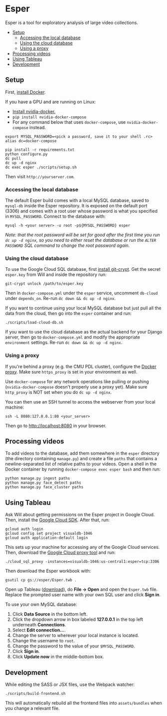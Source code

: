 # Esper

Esper is a tool for exploratory analysis of large video collections.

* [Setup](https://github.com/scanner-research/esper#setup)
  * [Accessing the local database](https://github.com/scanner-research/esper#accessing-the-local-database)
  * [Using the cloud database](https://github.com/scanner-research/esper#using-the-cloud-database)
  * [Using a proxy](https://github.com/scanner-research/esper#using-a-proxy)
* [Processing videos](https://github.com/scanner-research/esper#processing-videos)
* [Using Tableau](https://github.com/scanner-research/esper#using-tableau)
* [Development](https://github.com/scanner-research/esper#development)

## Setup
First, [install Docker](https://docs.docker.com/engine/installation/#supported-platforms).

If you have a GPU and are running on Linux:
* [Install nvidia-docker.](https://github.com/NVIDIA/nvidia-docker#quick-start)
* `pip install nvidia-docker-compose`
* For any command below that uses `docker-compose`, use `nvidia-docker-compose` instead.

```
export MYSQL_PASSWORD=<pick a password, save it to your shell .rc>
alias dc=docker-compose

pip install -r requirements.txt
python configure.py
dc pull
dc up -d nginx
dc exec esper ./scripts/setup.sh
```

Then visit `http://yourserver.com`.


### Accessing the local database
The default Esper build comes with a local MySQL database, saved to `mysql-db` inside the Esper repository. It is exposed on the default port (3306) and comes with a root user whose password is what you specified in `MYSQL_PASSWORD`. Connect to the database with:
```
mysql -h <your server> -u root -p${MYSQL_PASSWORD} esper
```

_Note: that the root password will be set for good after the first time you run `dc up -d nginx`, so you need to either reset the database or run the `ALTER PASSWORD` SQL command to change the root password again._


### Using the cloud database

To use the Google Cloud SQL database, first [install git-crypt](https://github.com/AGWA/git-crypt/blob/master/INSTALL.md). Get the secret `esper.key` from Will and inside the repository run:

```
git-crypt unlock /path/to/esper.key
```

Then in `docker-compose.yml` under the `esper` service, uncomment `db-cloud` under `depends_on`. Re-run `dc down && dc up -d nginx`.

If you want to continue using your local MySQL database but just pull all the data from the cloud, then go into the `esper` container and run:
```
./scripts/load-cloud-db.sh
```

If you want to use the cloud database as the actual backend for your Django server, then
go to `docker-compose.yml` and modify the appropriate `environment` settings. Re-run `dc down && dc up -d nginx`.


### Using a proxy

If you're behind a proxy (e.g. the CMU PDL cluster), configure the [Docker proxy](https://docs.docker.com/engine/admin/systemd/#http-proxy). Make sure `https_proxy` is set in your environment as well.

Use `docker-compose` for any network operations like pulling or pushing (`nvidia-docker-compose` doesn't properly use a proxy yet). Make sure `http_proxy` is NOT set when you do `dc up -d nginx`.

You can then use an SSH tunnel to access the webserver from your local machine:
```
ssh -L 8080:127.0.0.1:80 <your_server>
```

Then go to [http://localhost:8080](http://localhost:8080) in your browser.


## Processing videos

To add videos to the database, add them somewhere in the `esper` directory (the directory containing `manage.py`) and create a file `paths` that contains a newline-separated list of relative paths to your videos. Open a shell in the Docker container by running `docker-compose exec esper bash` and then run:
```
python manage.py ingest paths
python manage.py face_detect paths
python manage.py face_cluster paths
```


## Using Tableau

Ask Will about getting permissions on the Esper project in Google Cloud. Then, install the [Google Cloud SDK](https://cloud.google.com/sdk/downloads). After that, run:
```
gcloud auth login
gcloud config set project visualdb-1046
gcloud auth application-default login
```

This sets up your machine for accessing any of the Google Cloud services. Then, download the [Google Cloud proxy tool](https://cloud.google.com/sql/docs/mysql/connect-admin-proxy#install) and run:
```
./cloud_sql_proxy -instances=visualdb-1046:us-central1:esper=tcp:3306
```

Then download the Esper workbook with:

```
gsutil cp gs://esper/Esper.twb .
```

Open up Tableau ([download](https://www.tableau.com/academic/students#form)), do **File -> Open** and open the `Esper.twb` file. Replace the prompted user name with your own SQL user and click **Sign in**.

To use your own MySQL database:
1. Click **Data Source** in the bottom left.
2. Click the dropdown arrow in box labeled **127.0.0.1** in the top left underneath **Connections**.
3. Select **Edit connection...**.
4. Change the server to wherever your local instance is located.
5. Change the username to `root`.
6. Change the password to the value of your `$MYSQL_PASSWORD`.
7. Click **Sign in**.
8. Click **Update now** in the middle-bottom box.


## Development

While editing the SASS or JSX files, use the Webpack watcher:
```
./scripts/build-frontend.sh
```

This will automatically rebuild all the frontend files into `assets/bundles` when you change a relevant file.
